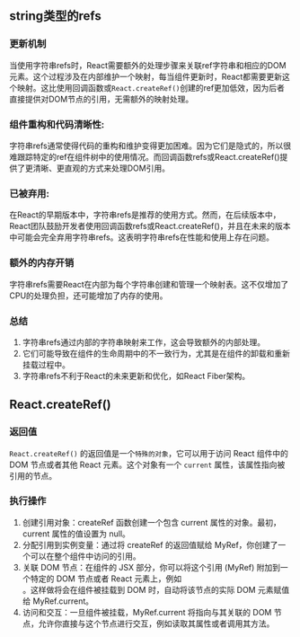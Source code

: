 ## string类型的refs
### 更新机制
当使用字符串refs时，React需要额外的处理步骤来关联ref字符串和相应的DOM元素。这个过程涉及在内部维护一个映射，每当组件更新时，React都需要更新这个映射。这比使用回调函数或`React.createRef()`创建的ref更加低效，因为后者直接提供对DOM节点的引用，无需额外的映射处理。

### 组件重构和代码清晰性:
字符串refs通常使得代码的重构和维护变得更加困难。因为它们是隐式的，所以很难跟踪特定的ref在组件树中的使用情况。而回调函数refs或React.createRef()提供了更清晰、更直观的方式来处理DOM引用。

### 已被弃用:
在React的早期版本中，字符串refs是推荐的使用方式。然而，在后续版本中，React团队鼓励开发者使用回调函数refs或React.createRef()，并且在未来的版本中可能会完全弃用字符串refs。这表明字符串refs在性能和使用上存在问题。

### 额外的内存开销
字符串refs需要React在内部为每个字符串创建和管理一个映射表。这不仅增加了CPU的处理负担，还可能增加了内存的使用。

### 总结
1. 字符串refs通过内部的字符串映射来工作，这会导致额外的内部处理。
2. 它们可能导致在组件的生命周期中的不一致行为，尤其是在组件的卸载和重新挂载过程中。
3. 字符串refs不利于React的未来更新和优化，如React Fiber架构。

## React.createRef()
### 返回值
`React.createRef()` 的返回值是一个`特殊的对象`，它可以用于访问 React 组件中的 DOM 节点或者其他 React 元素。这个对象有一个 `current` 属性，该属性指向被引用的节点。
### 执行操作
1. 创建引用对象：createRef 函数创建一个包含 current 属性的对象。最初，current 属性的值设置为 null。
2. 分配引用到实例变量：通过将 createRef 的返回值赋给 MyRef，你创建了一个可以在整个组件中访问的引用。
3. 关联 DOM 节点：在组件的 JSX 部分，你可以将这个引用 (MyRef) 附加到一个特定的 DOM 节点或者 React 元素上，例如 <div ref={MyRef} />。这样做将会在组件被挂载到 DOM 时，自动将该节点的实际 DOM 元素赋值给 MyRef.current。
4. 访问和交互：一旦组件被挂载，MyRef.current 将指向与其关联的 DOM 节点，允许你直接与这个节点进行交互，例如读取其属性或者调用其方法。
